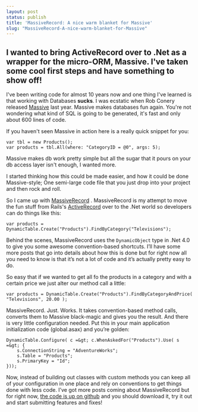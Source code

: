 ```yaml
---
layout: post
status: publish
title: 'MassiveRecord: A nice warm blanket for Massive'
slug: "MassiveRecord-A-nice-warm-blanket-for-Massive"
---
```


## I wanted to bring ActiveRecord over to .Net as a wrapper for the micro-ORM, Massive. I've taken some cool first steps and have something to show off!


I&#39;ve been writing code for almost 10 years now and one thing I&#39;ve learned is that working with Databases **sucks**. I was ecstatic when Rob Conery released [Massive][1]  last year. Massive makes databases fun again. You&#39;re not wondering what kind of SQL is going to be generated, it&#39;s fast and only about 600 lines of code.


If you haven't seen Massive in action here is a really quick snippet for you:


    var tbl = new Products();
    var products = tbl.All(where: "CategoryID = @0", args: 5);
    


Massive makes db work pretty simple but all the sugar that it pours on your db access layer isn't enough, I wanted more.


I started thinking how this could be made easier, and how it could be done Massive-style; One semi-large code file that you just drop into your project and then rock and roll.


So I came up with [MassiveRecord][2] . MassiveRecord is my attempt to move the fun stuff from Rails&#39;s [ActiveRecord][3]  over to the .Net world so developers can do things like this:


    var products = DynamicTable.Create("Products").FindByCategory("Televisions");
    


Behind the scenes, MassiveRecord uses the `DynamicObject` type in .Net 4.0 to give you some awesome convention-based shortcuts. I&rsquo;ll have some more posts that go into details about how this is done but for right now all you need to know is that it&rsquo;s not a lot of code and it&rsquo;s actually pretty easy to do.


So easy that if we wanted to get all fo the products in a category and with a certain price we just alter our method call a little:


    var products = DynamicTable.Create("Products").FindByCategoryAndPrice( "Televisions", 20.00 );
    


MassiveRecord. Just. Works. It takes convention-based method calls, converts them to Massive black-magic and gives you the result. And there is very little configuration needed. Put this in your main application initialization code (global.asax) and you&rsquo;re golden:


    DynamicTable.Configure( c =&gt; c.WhenAskedFor("Products").Use( s =&gt; {
        s.ConnectionString = "AdventureWorks";
        s.Table = "Products";
        s.PrimaryKey = "Id";
    }));
    


Now, instead of building out classes with custom methods you can keep all of your configuration in one place and rely on conventions to get things done with less code. I&rsquo;ve got more posts coming about MassiveRecord but for right now, [the code is up on github][4]  and you should download it, try it out and start submitting features and fixes!


  [1]: http://github.com/robconery/massive
  [2]: http://github.com/codeimpossible/massiverecord
  [3]: http://api.rubyonrails.org/classes/ActiveRecord/Base.html
  [4]: http://github.com/codeimpossible/MassiveRecord
